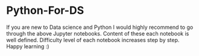 # Python-For-DS

If you are new to Data science and Python I would highly recommend to go through the above Jupyter notebooks. 
Content of these each notebook is well defined. Difficulty level of each notebook increases step by step. 
Happy learning :)
